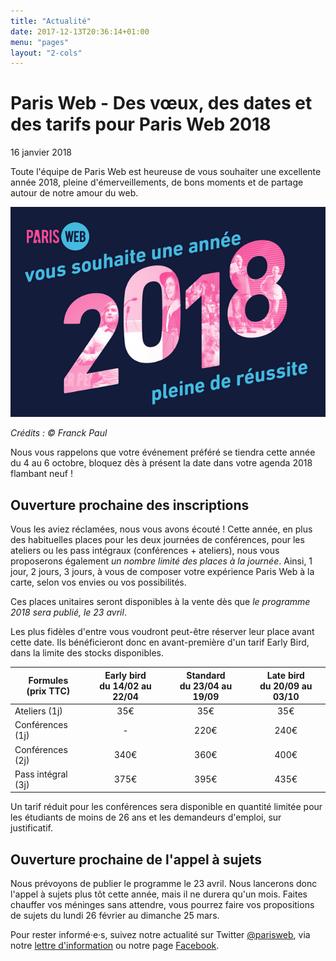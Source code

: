 ```yaml
---
title: "Actualité"
date: 2017-12-13T20:36:14+01:00
menu: "pages"
layout: "2-cols"
---
```


# Paris Web - Des vœux, des dates et des tarifs pour Paris Web 2018

<time datetime="16 janvier 2018" pubdate="">16 janvier 2018</time>

<p class="intro">
  Toute l'équipe de Paris Web est heureuse de vous souhaiter une excellente année 2018, pleine d'émerveillements, de bons moments et de partage autour de notre amour du web.
</p>

![Paris Web vous souhaite une année 2018 pleine de réussite](carte-voeux-paris-web-2018-petit.png)

*Crédits : © Franck Paul*

Nous vous rappelons que votre événement préféré se tiendra cette année du 4 au 6 octobre, bloquez dès à présent la date dans votre agenda 2018 flambant neuf !

## Ouverture prochaine des inscriptions

Vous les aviez réclamées, nous vous avons écouté ! Cette année, en plus des habituelles places pour les deux journées de conférences, pour les ateliers ou les pass intégraux (conférences + ateliers), nous vous proposerons également *un nombre limité des places à la journée*. Ainsi, 1 jour, 2 jours, 3 jours, à vous de composer votre expérience Paris Web à la carte, selon vos envies ou vos possibilités.

Ces places unitaires seront disponibles à la vente dès que *le programme 2018 sera publié, le 23 avril*.

Les plus fidèles d'entre vous voudront peut-être réserver leur place avant cette date. Ils bénéficieront donc en avant-première d'un tarif Early Bird, dans la limite des stocks disponibles.

| Formules<br>(prix TTC) | Early bird<br>du 14/02 au 22/04 | Standard<br>du 23/04 au 19/09 | Late bird<br>du 20/09 au 03/10 |
| ------------------- | :--------------------------: | :------------------------: | :-------------------------: |
| Ateliers (1j) | 35€ | 35€ | 35€ |
| Conférences (1j) | - | 220€ | 240€ |
| Conférences (2j) | 340€ | 360€ | 400€ |
| Pass intégral (3j) | 375€ | 395€ | 435€ |

Un tarif réduit pour les conférences sera disponible en quantité limitée pour les étudiants de moins de 26 ans et les demandeurs d'emploi, sur justificatif.

## Ouverture prochaine de l'appel à sujets

Nous prévoyons de publier le programme le 23 avril. Nous lancerons donc l'appel à sujets plus tôt cette année, mais il ne durera qu'un mois. Faites chauffer vos méninges sans attendre, vous pourrez faire vos propositions de sujets du lundi 26 février au dimanche 25 mars.

Pour rester informé·e·s, suivez notre actualité sur Twitter [@parisweb](https://twitter.com/parisweb), via notre [lettre d'information](https://www.paris-web.fr/abonnement.php) ou notre page [Facebook](https://www.facebook.com/parisweb).
